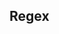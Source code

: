 ## Regex

<div data-signals-foo="1" data-signals-bar="1">
  <div data-text="foo+bar"></div>
  <div data-text="`${foo}`"></div>
  <div data-text="`${foo} and ${bar}`"></div>
  <!-- <div data-text="`${`${foo} baz`} and ${bar}`"></div> -->
</div>
